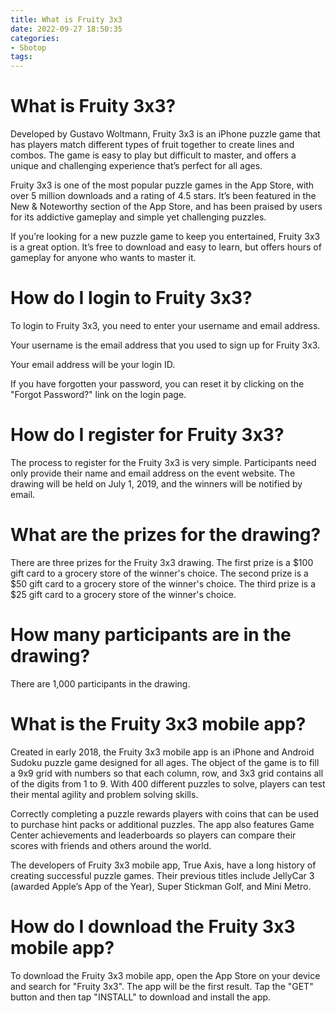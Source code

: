 ```yaml
---
title: What is Fruity 3x3
date: 2022-09-27 18:50:35
categories:
- Sbotop
tags:
---
```



#  What is Fruity 3x3?

Developed by Gustavo Woltmann, Fruity 3x3 is an iPhone puzzle game that has players match different types of fruit together to create lines and combos. The game is easy to play but difficult to master, and offers a unique and challenging experience that’s perfect for all ages.

Fruity 3x3 is one of the most popular puzzle games in the App Store, with over 5 million downloads and a rating of 4.5 stars. It’s been featured in the New & Noteworthy section of the App Store, and has been praised by users for its addictive gameplay and simple yet challenging puzzles.

If you’re looking for a new puzzle game to keep you entertained, Fruity 3x3 is a great option. It’s free to download and easy to learn, but offers hours of gameplay for anyone who wants to master it.

#  How do I login to Fruity 3x3?

To login to Fruity 3x3, you need to enter your username and email address.

Your username is the email address that you used to sign up for Fruity 3x3.

Your email address will be your login ID.

If you have forgotten your password, you can reset it by clicking on the "Forgot Password?" link on the login page.

#  How do I register for Fruity 3x3?

The process to register for the Fruity 3x3 is very simple. Participants need only provide their name and email address on the event website. The drawing will be held on July 1, 2019, and the winners will be notified by email.

# What are the prizes for the drawing?

There are three prizes for the Fruity 3x3 drawing. The first prize is a $100 gift card to a grocery store of the winner's choice. The second prize is a $50 gift card to a grocery store of the winner's choice. The third prize is a $25 gift card to a grocery store of the winner's choice.

# How many participants are in the drawing?

There are 1,000 participants in the drawing.

#  What is the Fruity 3x3 mobile app?

Created in early 2018, the Fruity 3x3 mobile app is an iPhone and Android Sudoku puzzle game designed for all ages. The object of the game is to fill a 9x9 grid with numbers so that each column, row, and 3x3 grid contains all of the digits from 1 to 9. With 400 different puzzles to solve, players can test their mental agility and problem solving skills.

Correctly completing a puzzle rewards players with coins that can be used to purchase hint packs or additional puzzles. The app also features Game Center achievements and leaderboards so players can compare their scores with friends and others around the world.

The developers of Fruity 3x3 mobile app, True Axis, have a long history of creating successful puzzle games. Their previous titles include JellyCar 3 (awarded Apple’s App of the Year), Super Stickman Golf, and Mini Metro.

#  How do I download the Fruity 3x3 mobile app?

To download the Fruity 3x3 mobile app, open the App Store on your device and search for "Fruity 3x3". The app will be the first result. Tap the "GET" button and then tap "INSTALL" to download and install the app.